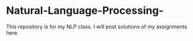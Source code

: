 # Natural-Language-Processing-
This repository is for my NLP class. I will post solutions of my assignments here. 
